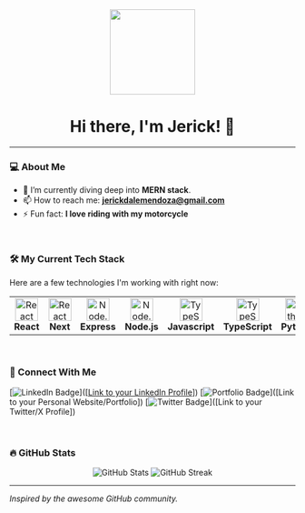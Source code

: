 <div id="header" align="center">
  <img src="https://media.giphy.com/media/M9gbBd9nbDrOTu1Mqx/giphy.gif" width="150" />
  <h1 align="center">Hi there, I'm Jerick! 👋</h1>
</div>

---

### 💻 About Me

- 🌱 I’m currently diving deep into **MERN stack**.
- 📫 How to reach me: **jerickdalemendoza@gmail.com**
- ⚡ Fun fact: **I love riding with my motorcycle**

<br>

### 🛠️ My Current Tech Stack

Here are a few technologies I'm working with right now:

<table>
  <tr>
    <td align="center">
      <img src="https://skillicons.dev/icons?i=react" width="40" height="40" alt="React" />
      <br><strong>React</strong>
    </td>
    <td align="center">
      <img src="https://skillicons.dev/icons?i=next" width="40" height="40" alt="React" />
      <br><strong>Next</strong>
    </td>
    <td align="center">
      <img src="https://skillicons.dev/icons?i=express" width="40" height="40" alt="Node.js" />
      <br><strong>Express</strong>
    </td>
    <td align="center">
      <img src="https://skillicons.dev/icons?i=nodejs" width="40" height="40" alt="Node.js" />
      <br><strong>Node.js</strong>
    </td>
    <td align="center">
      <img src="https://skillicons.dev/icons?i=js" width="40" height="40" alt="TypeScript" />
      <br><strong>Javascript</strong>
    </td>
    <td align="center">
      <img src="https://skillicons.dev/icons?i=ts" width="40" height="40" alt="TypeScript" />
      <br><strong>TypeScript</strong>
    </td>
    <td align="center">
      <img src="https://skillicons.dev/icons?i=python" width="40" height="40" alt="Python" />
      <br><strong>Python</strong>
    </td>
    <td align="center">
      <img src="https://skillicons.dev/icons?i=docker" width="40" height="40" alt="Docker" />
      <br><strong>Docker</strong>
    </td>
    <td align="center">
      <img src="https://skillicons.dev/icons?i=mongo" width="40" height="40" alt="Docker" />
      <br><strong>Mongo</strong>
    </td>
    <td align="center">
      <img src="https://skillicons.dev/icons?i=postgresql" width="40" height="40" alt="Docker" />
      <br><strong>PostgreSQL</strong>
    </td>
    <!-- <td align="center">
      <img src="https://skillicons.dev/icons?i=aws" width="40" height="40" alt="AWS" />
      <br><strong>AWS</strong>
    </td> -->
    <!-- <td align="center">
      <img src="https://skillicons.dev/icons?i=vscode" width="40" height="40" alt="VS Code" />
      <br><strong>VS Code</strong>
    </td> -->
  </tr>
</table>

<br>

### 🔗 Connect With Me

[![LinkedIn Badge](https://img.shields.io/badge/LinkedIn-0077B5?style=for-the-badge&logo=linkedin&logoColor=white)]([[Link to your LinkedIn Profile](https://www.linkedin.com/in/jerick-dale-mendoza-343b45190/)])
[![Portfolio Badge](https://img.shields.io/badge/Portfolio-FF5722?style=for-the-badge&logo=data:image/svg+xml;base64,PHN2ZyB2aWV3Qm94PSIwIDAgMjQgMjQiIHhtbG5zPSJodHRwOi8vd3d3LnczLm9yZy8yMDAwL3N2ZyI+PHBhdGggZmlsbD0iI2ZmZiIgZD0iTTE5IDJoLTZWNGgyVjZoNHYxNkg2di0ySDJWMjBoNHYySDI0VjRoLTRWMnpNMTIgMTlIMTB2LTJWMTRoMnY1eiIvPjwvc3ZnPg==&logoColor=white)]([Link to your Personal Website/Portfolio])
[![Twitter Badge](https://img.shields.io/badge/Twitter-1DA1F2?style=for-the-badge&logo=twitter&logoColor=white)]([Link to your Twitter/X Profile])

<br>

### 🔥 GitHub Stats

<p align="center">
  <img src="https://github-readme-stats.vercel.app/api?username=JuanLuther&show_icons=true&theme=vue&hide_border=true&count_private=true" alt="GitHub Stats" />
  <img src="https://github-readme-streak-stats.herokuapp.com/?user=JuanLuther&theme=vue&hide_border=true" alt="GitHub Streak" />
</p>

---
*Inspired by the awesome GitHub community.*
